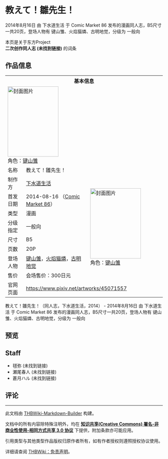 # 教えて！雛先生！

<!-- source html: G:\repos\THBWiki-Markdown-Builder\THBWikiMarkdown\Temp\main\2\21\ns0%3A%E6%95%99%E3%81%88%E3%81%A6%EF%BC%81%E9%9B%9B%E5%85%88%E7%94%9F%EF%BC%81.html -->

2014年8月16日 由 下水道生活 于 Comic Market 86 发布的漫画同人志，B5尺寸一共20页，登场人物有 键山雏、火焰猫燐、古明地觉，分级为 一般向

本页是关于东方Project  
 **二次创作同人志 (未找到链接)** 的词条
## 作品信息

<table><tbody><tr><th colspan="3">基本信息</th></tr><tr><td class="cover-artwork-mobile" colspan="2"><a href="./文件-教えて！雛先生！封面.jpg.md" class="image" title="封面图片"><img alt="封面图片" src="https://upload.thwiki.cc/thumb/2/2b/%E6%95%99%E3%81%88%E3%81%A6%EF%BC%81%E9%9B%9B%E5%85%88%E7%94%9F%EF%BC%81%E5%B0%81%E9%9D%A2.jpg/162px-%E6%95%99%E3%81%88%E3%81%A6%EF%BC%81%E9%9B%9B%E5%85%88%E7%94%9F%EF%BC%81%E5%B0%81%E9%9D%A2.jpg" decoding="async" loading="lazy" width="162" height="224" srcset="https://upload.thwiki.cc/thumb/2/2b/%E6%95%99%E3%81%88%E3%81%A6%EF%BC%81%E9%9B%9B%E5%85%88%E7%94%9F%EF%BC%81%E5%B0%81%E9%9D%A2.jpg/243px-%E6%95%99%E3%81%88%E3%81%A6%EF%BC%81%E9%9B%9B%E5%85%88%E7%94%9F%EF%BC%81%E5%B0%81%E9%9D%A2.jpg 1.5x, https://upload.thwiki.cc/thumb/2/2b/%E6%95%99%E3%81%88%E3%81%A6%EF%BC%81%E9%9B%9B%E5%85%88%E7%94%9F%EF%BC%81%E5%B0%81%E9%9D%A2.jpg/324px-%E6%95%99%E3%81%88%E3%81%A6%EF%BC%81%E9%9B%9B%E5%85%88%E7%94%9F%EF%BC%81%E5%B0%81%E9%9D%A2.jpg 2x" data-file-width="740" data-file-height="1024"></a><div class="cover-char">角色：<a href="./键山雏.md" title="键山雏">键山雏</a></div></td>
</tr><tr><td class="label">名称</td><td colspan="2"> 教えて！雛先生！ </td></tr><tr><td class="label">制作方</td><td><a href="./下水道生活.md" title="下水道生活">下水道生活</a></td><td class="cover-artwork" rowspan="8" style="min-width:224px;"><a href="./文件-教えて！雛先生！封面.jpg.md" class="image" title="封面图片"><img alt="封面图片" src="https://upload.thwiki.cc/thumb/2/2b/%E6%95%99%E3%81%88%E3%81%A6%EF%BC%81%E9%9B%9B%E5%85%88%E7%94%9F%EF%BC%81%E5%B0%81%E9%9D%A2.jpg/162px-%E6%95%99%E3%81%88%E3%81%A6%EF%BC%81%E9%9B%9B%E5%85%88%E7%94%9F%EF%BC%81%E5%B0%81%E9%9D%A2.jpg" decoding="async" loading="lazy" width="162" height="224" srcset="https://upload.thwiki.cc/thumb/2/2b/%E6%95%99%E3%81%88%E3%81%A6%EF%BC%81%E9%9B%9B%E5%85%88%E7%94%9F%EF%BC%81%E5%B0%81%E9%9D%A2.jpg/243px-%E6%95%99%E3%81%88%E3%81%A6%EF%BC%81%E9%9B%9B%E5%85%88%E7%94%9F%EF%BC%81%E5%B0%81%E9%9D%A2.jpg 1.5x, https://upload.thwiki.cc/thumb/2/2b/%E6%95%99%E3%81%88%E3%81%A6%EF%BC%81%E9%9B%9B%E5%85%88%E7%94%9F%EF%BC%81%E5%B0%81%E9%9D%A2.jpg/324px-%E6%95%99%E3%81%88%E3%81%A6%EF%BC%81%E9%9B%9B%E5%85%88%E7%94%9F%EF%BC%81%E5%B0%81%E9%9D%A2.jpg 2x" data-file-width="740" data-file-height="1024"></a><div class="cover-char">角色：<a href="./键山雏.md" title="键山雏">键山雏</a></div></td>
</tr><tr><td class="label">首发日期</td><td>2014-08-16&#160;（<a href="/展会作品列表?e=Comic+Market%2386">Comic Market 86</a>）</td></tr><tr><td class="label">类型</td><td>漫画</td></tr><tr><td class="label">分级指定</td><td>一般向</td></tr><tr><td class="label">尺寸</td><td>B5</td></tr><tr><td class="label">页数</td><td>20P</td></tr><tr><td class="label">登场人物</td><td><a href="./键山雏.md" title="键山雏">键山雏</a>，<a href="./火焰猫燐.md" title="火焰猫燐">火焰猫燐</a>，<a href="./古明地觉.md" title="古明地觉">古明地觉</a></td></tr><tr><td class="label">售价</td><td>会场售价：300日元</td></tr>
<tr><td class="label">官网页面</td><td colspan="2"><a rel="nofollow" class="external free" href="https://www.pixiv.net/artworks/45071557">https://www.pixiv.net/artworks/45071557</a></td></tr></tbody></table>

教えて！雛先生！（同人志，下水道生活，2014） - 2014年8月16日 由 下水道生活 于 Comic Market 86 发布的漫画同人志，B5尺寸一共20页，登场人物有 键山雏、火焰猫燐、古明地觉，分级为 一般向
## 预览
## Staff
- 毬弥 (未找到链接)
- 瀬尾春人 (未找到链接)
- 蒼月ハル (未找到链接)

## 评论




---

此文档由 [THBWiki-Markdown-Builder](https://github.com/Delsin-Yu/THBWiki-Markdown-Builder) 构建。

文档中的所有内容除特殊注明外，均在 [**知识共享(Creative Commons) 署名-非商业性使用-相同方式共享 3.0 协议**](https://creativecommons.org/licenses/by-sa/3.0/deed.zh-hans) 下提供，附加条款亦可能应用。

引用类型与其他类型作品版权归原作者所有，如有作者授权则遵照授权协议使用。

详细请查阅 [THBWiki：免责声明](https://thbwiki.cc/THBWiki:%E5%85%8D%E8%B4%A3%E5%A3%B0%E6%98%8E)。

